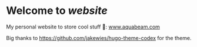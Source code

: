 # Welcome to *website*
My personal website to store cool stuff 🤖: www.aquabeam.com

Big thanks to https://github.com/jakewies/hugo-theme-codex for the theme.
